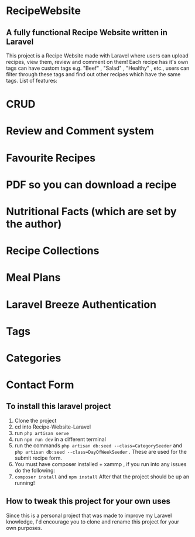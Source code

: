 # RecipeWebsite

## A fully functional Recipe Website written in Laravel

This project is a Recipe Website made with Laravel where users can upload recipes, view them, review and comment on them! Each recipe has it's own tags can have custom tags e.g. "Beef" , "Salad" , "Healthy" , etc., users can filter through these tags and find out other recipes which have the same tags. List of features:

# CRUD
# Review and Comment system
# Favourite Recipes
# PDF so you can download a recipe
# Nutritional Facts (which are set by the author)
# Recipe Collections
# Meal Plans
# Laravel Breeze Authentication
# Tags 
# Categories 
# Contact Form

## To install this laravel project 
1. Clone the project
2. cd into Recipe-Website-Laravel
3. run `php artisan serve`
4. run `npm run dev` in a different terminal
5. run the commands `php artisan db:seed --class=CategorySeeder` and `php artisan db:seed --class=DayOfWeekSeeder` . These are used for the submit recipe form.
6. You must have composer installed + xammp , if you run into any issues do the following:
7. `composer install` and `npm install` After that the project should be up an running!

## How to tweak this project for your own uses
Since this is a personal project that was made to improve my Laravel knowledge, I'd encourage you to clone and rename this project for your own purposes.

